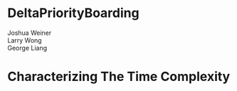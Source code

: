 # DeltaPriorityBoarding
Joshua Weiner
<br>
Larry Wong
<br>
George Liang
# Characterizing The Time Complexity
